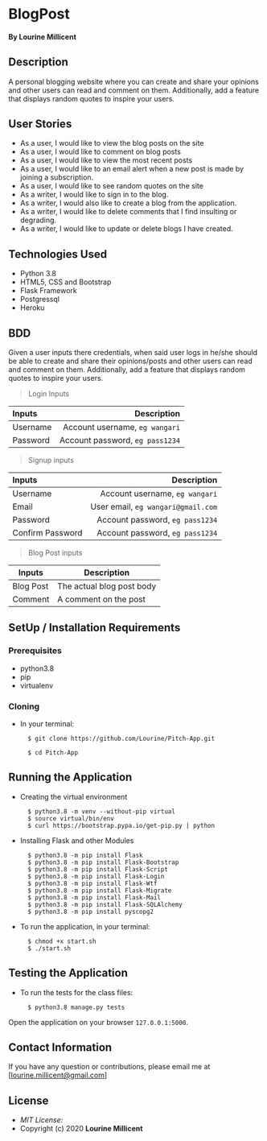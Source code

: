 # BlogPost
#### By Lourine Millicent
## Description
 A personal blogging website where you can create and share your opinions and other users can read and comment on them. Additionally, add a feature that displays random quotes to inspire your users. 

## User Stories
* As a user, I would like to view the blog posts on the site
* As a user, I would like to comment on blog posts
* As a user, I would like to view the most recent posts
* As a user, I would like to an email alert when a new post is made by joining a subscription.
* As a user, I would like to see random quotes on the site
* As a writer, I would like to sign in to the blog.
* As a writer, I would also like to create a blog from the application.
* As a writer, I would like to delete comments that I find insulting or degrading.
* As a writer, I would like to update or delete blogs I have created.

## Technologies Used
  * Python 3.8
  * HTML5, CSS and Bootstrap
  * Flask Framework
  * Postgressql
  * Heroku

## BDD
Given a user inputs there credentials, when said user logs in he/she should be able to create and share their opinions/posts and other users can read and comment on them. Additionally, add a feature that displays random quotes to inspire your users. 
>Login Inputs

| Inputs |  Description |
| :---         |          ---: |
| Username  | Account username, ``eg wangari``|
| Password  | Account password, ``eg pass1234``|

>Signup inputs

| Inputs |  Description |
| :---         |          ---: |
| Username  | Account username, ``eg wangari``|
| Email  | User email, ``eg wangari@gmail.com``|
| Password  | Account password, ``eg pass1234``|
| Confirm Password  | Account password, ``eg pass1234``|

> Blog Post inputs

| Inputs | Description  |
|---|---|
|  Blog Post | The actual blog post body|
| Comment| A comment on the post|


## SetUp / Installation Requirements
### Prerequisites
* python3.8
* pip
* virtualenv

### Cloning
* In your terminal:

        $ git clone https://github.com/Lourine/Pitch-App.git

        $ cd Pitch-App

## Running the Application
* Creating the virtual environment

        $ python3.8 -m venv --without-pip virtual
        $ source virtual/bin/env
        $ curl https://bootstrap.pypa.io/get-pip.py | python

* Installing Flask and other Modules

        $ python3.8 -m pip install Flask
        $ python3.8 -m pip install Flask-Bootstrap
        $ python3.8 -m pip install Flask-Script
        $ python3.8 -m pip install Flask-Login
        $ python3.8 -m pip install Flask-Wtf
        $ python3.8 -m pip install Flask-Migrate
        $ python3.8 -m pip install Flask-Mail
        $ python3.8 -m pip install Flask-SQLAlchemy
        $ python3.8 -m pip install pyscopg2
        


* To run the application, in your terminal:

        $ chmod +x start.sh
        $ ./start.sh

## Testing the Application
* To run the tests for the class files:

        $ python3.8 manage.py tests


Open the application on your browser `127.0.0.1:5000`.

## Contact Information 

If you have any question or contributions, please email me at [lourine.millicent@gmail.com]

## License
* *MIT License:*
* Copyright (c) 2020 **Lourine Millicent**
